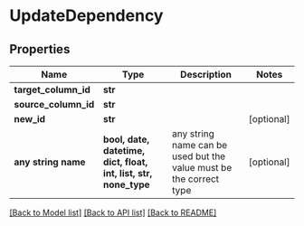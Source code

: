 # UpdateDependency


## Properties
Name | Type | Description | Notes
------------ | ------------- | ------------- | -------------
**target_column_id** | **str** |  | 
**source_column_id** | **str** |  | 
**new_id** | **str** |  | [optional] 
**any string name** | **bool, date, datetime, dict, float, int, list, str, none_type** | any string name can be used but the value must be the correct type | [optional]

[[Back to Model list]](../README.md#documentation-for-models) [[Back to API list]](../README.md#documentation-for-api-endpoints) [[Back to README]](../README.md)



